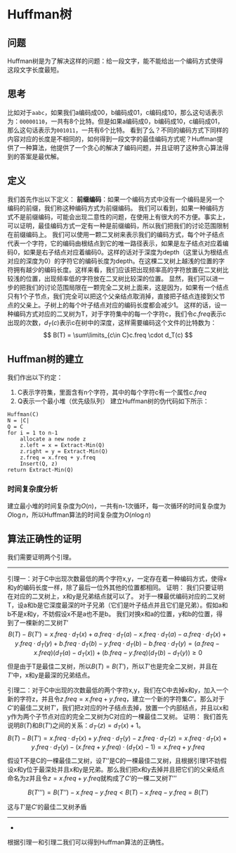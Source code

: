 # Huffman树
## 问题

Huffman树是为了解决这样的问题：给一段文字，能不能给出一个编码方式使得这段文字长度最短。
## 思考
比如对于`aabc`，如果我们a编码成00，b编码成01，c编码成10，那么这句话表示为：`00000110`，一共有8个比特。但是如果a编码成0，b编码成10，c编码成01，那么这句话表示为`001011`，一共有6个比特。
看到了么？不同的编码方式下同样的内容对应的长度是不相同的，如何得到一段文字的最佳编码方式呢？Huffman提供了一种算法，他提供了一个贪心的解决了编码问题，并且证明了这种贪心算法得到的答案是最优解。
## 定义
我们首先作出以下定义：
**前缀编码**：如果一个编码方式中没有一个编码是另一个编码的前缀，我们称这种编码方式为前缀编码。
我们可以看到，如果一种编码方式不是前缀编码，可能会出现二意性的问题，在使用上有很大的不方便。事实上，可以证明，最佳编码方式一定有一种是前缀编码，所以我们把我们的讨论范围限制在前缀编码上。
我们可以使用一颗二叉树来表示我们的编码方式，每个叶子结点代表一个字符，它的编码由根结点到它的唯一路径表示，如果是左子结点对应着编码0，如果是右子结点对应着编码0。这样的话对于深度为depth（这里认为根结点对应的深度为0）的字符它的编码长度为depth。在这棵二叉树上越浅的位置的字符拥有越少的编码长度。这样来看，我们应该把出现频率高的字符放置在二叉树比较浅的位置，出现频率低的字符放在二叉树比较深的位置。
显然，我们可以进一步的把我们的讨论范围局限在一颗完全二叉树上面来，这是因为，如果有一个结点只有1个子节点，我们完全可以把这个父亲结点取消掉，直接把子结点连接到父节点的父亲上。子树上的每个叶子结点对应的编码长度都会减少1。
这样的话，设一种编码方式对应的二叉树为T，对于字符集中的每一个字符c，我们令$c.freq$表示c出现的次数，$d_T(c)$表示c在树中的深度，这样需要编码这个文件的比特数为：
$$
B(T) = \sum\limits_{c\in C}c.freq \cdot d_T(c)
$$
## Huffman树的建立
我们作出以下约定：
1. C表示字符集，里面含有n个字符，其中的每个字符c有一个属性$c.freq$
2. Q表示一个最小堆（优先级队列）
建立Huffman树的伪代码如下所示：
```
Huffman(C)
N = |C|
Q = C
for i = 1 to n-1
	allocate a new node z
	z.left = x = Extract-Min(Q)
	z.right = y = Extract-Min(Q)
	z.freq = x.freq + y.freq
	Insert(Q, z)
return Extract-Min(Q)
```
### 时间复杂度分析
建立最小堆的时间复杂度为$O(n)$，一共有n-1次循环，每一次循环的时间复杂度为$O\log n$，所以Huffman算法的时间复杂度为$O(n\log n)$
## 算法正确性的证明
我们需要证明两个引理。
- - - -
引理一：对于C中出现次数最低的两个字符x,y，一定存在着一种编码方式，使得x和y的编码长度一样，除了最后一位外其他的位置都相同。
证明：
我们只要证明在对应的二叉树上，x和y是兄弟结点就可以了。
对于一棵最优编码对应的二叉树T，设a和b是它深度最深的叶子兄弟（它们是叶子结点并且它们是兄弟）。假如a和b不是x和y，不妨假设x不是a也不是b。
我们对换x和a的位置，y和b的位置，得到了一棵新的二叉树$T’$
$$
B(T) - B(T’) = x.freq\cdot d_T(x) + a.freq\cdot d_T(a)-x.freq\cdot d_T(a) - a.freq\cdot d_T(x) + y.freq\cdot d_T(y) + b.freq\cdot d_T(b)-y.freq\cdot d_T(b) - b.freq\cdot d_T(y)
= (a.freq - x.freq) (d_T(a)-d_T(x)) +  (b.freq - y.freq) (d_T(b)-d_T(y))
\geq 0
$$
但是由于T是最佳二叉树，所以$B(T) = B(T’)$，所以$T’$也是完全二叉树，并且在$T’$中，x和y是最深的兄弟结点。

引理二：对于C中出现的次数最低的两个字符x,y，我们在C中去掉x和y，加入一个新的字符z，并且令$z.freq=x.freq + y.freq$，建立一个新的字符集$C’$。那么对于$C’$的最佳二叉树$T’$，我们把z对应的叶子结点去掉，放置一个内部结点，并且以x和y作为两个子节点对应的完全二叉树为C对应的一棵最佳二叉树。
证明：
我们首先说明$B(T)$和$B(T’)$之间的关系：$d_{T’}(z) = d_T(x) + 1$。
$$
B(T) - B(T’) = x.freq \cdot d_T(x) +y.freq \cdot d_T(y) - z.freq \cdot d_{T’}(z)
=x.freq \cdot d_T(x) +y.freq \cdot d_T(y) - (x.freq + y.freq) \cdot (d_{T}(x) - 1)
=x.freq + y.freq
$$
假设T不是C的一棵最佳二叉树，设$T’’$是C的一棵最佳二叉树，且根据引理1不妨假设x和y位于最深处并且x和y是兄弟。那么我们把x和y去掉并且把它们的父亲结点命名为z并且令$z = x.freq + y.freq$就构成了$C’$的一棵二叉树$T’’’$

$$
B(T’’’) = B(T’’) - x.freq - y.freq
 < B(T) - x.freq - y.freq
 = B(T’) 
$$

这与$T’$是$C’$的最佳二叉树矛盾

- - - -
- 
根据引理一和引理二我们可以得到Huffman算法的正确性。